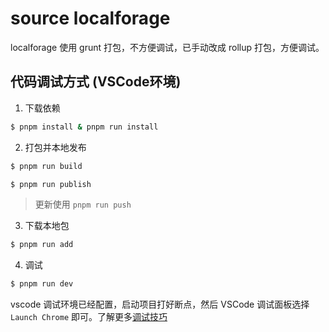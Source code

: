 # source localforage

localforage 使用 grunt 打包，不方便调试，已手动改成 rollup 打包，方便调试。

## 代码调试方式 (VSCode环境)

1. 下载依赖

```bash
$ pnpm install & pnpm run install
```

2. 打包并本地发布

```bash
$ pnpm run build

$ pnpm run publish
```

> 更新使用 `pnpm run push`


3. 下载本地包

```bash
$ pnpm run add
```

4. 调试

```bash
$ pnpm run dev
```

vscode 调试环境已经配置，启动项目打好断点，然后 VSCode 调试面板选择 `Launch Chrome` 即可。了解更多[调试技巧](https://code.visualstudio.com/docs/nodejs/reactjs-tutorial#_debugging-react)
